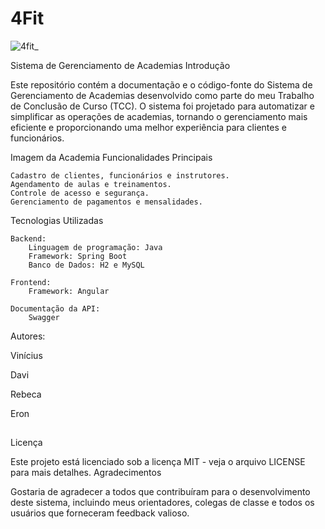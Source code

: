 # 4Fit

![4fit_](https://github.com/academiaKaspper/4Fit/assets/110741158/a8e98f5e-c683-405e-b7fe-d5cc82fd7983)

Sistema de Gerenciamento de Academias
Introdução

Este repositório contém a documentação e o código-fonte do Sistema de Gerenciamento de Academias desenvolvido como parte do meu Trabalho de Conclusão de Curso (TCC). O sistema foi projetado para automatizar e simplificar as operações de academias, tornando o gerenciamento mais eficiente e proporcionando uma melhor experiência para clientes e funcionários.

Imagem da Academia
Funcionalidades Principais

    Cadastro de clientes, funcionários e instrutores.
    Agendamento de aulas e treinamentos.
    Controle de acesso e segurança.
    Gerenciamento de pagamentos e mensalidades.
    

Tecnologias Utilizadas

    Backend:
        Linguagem de programação: Java
        Framework: Spring Boot
        Banco de Dados: H2 e MySQL

    Frontend:
        Framework: Angular

    Documentação da API:
        Swagger

Autores:

Vinícius

Davi

Rebeca

Eron

##

Licença

Este projeto está licenciado sob a licença MIT - veja o arquivo LICENSE para mais detalhes.
Agradecimentos

Gostaria de agradecer a todos que contribuíram para o desenvolvimento deste sistema, incluindo meus orientadores, colegas de classe e todos os usuários que forneceram feedback valioso.
